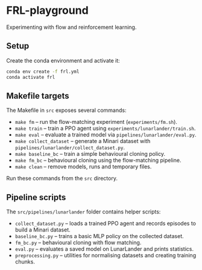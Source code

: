 # FRL-playground
Experimenting with flow and reinforcement learning.

## Setup
Create the conda environment and activate it:

```bash
conda env create -f frl.yml
conda activate frl
```

## Makefile targets
The Makefile in `src` exposes several commands:

- `make fm` – run the flow-matching experiment (`experiments/fm.sh`).
- `make train` – train a PPO agent using `experiments/lunarlander/train.sh`.
- `make eval` – evaluate a trained model via `pipelines/lunarlander/eval.py`.
- `make collect_dataset` – generate a Minari dataset with `pipelines/lunarlander/collect_dataset.py`.
- `make baseline_bc` – train a simple behavioural cloning policy.
- `make fm_bc` – behavioural cloning using the flow-matching pipeline.
- `make clean` – remove models, runs and temporary files.

Run these commands from the `src` directory.

## Pipeline scripts
The `src/pipelines/lunarlander` folder contains helper scripts:

- `collect_dataset.py` – loads a trained PPO agent and records episodes to build a Minari dataset.
- `baseline_bc.py` – trains a basic MLP policy on the collected dataset.
- `fm_bc.py` – behavioural cloning with flow matching.
- `eval.py` – evaluates a saved model on LunarLander and prints statistics.
- `preprocessing.py` – utilities for normalising datasets and creating training chunks.
